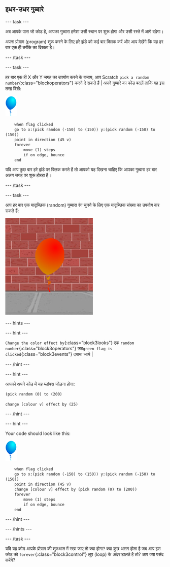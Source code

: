 ## इधर-उधर गुब्बारे

--- task ---

अब आपके पास जो कोड है, आपका गुब्बारा हमेशा उसी स्थान पर शुरू होगा और उसी रस्ते में आगे बढ़ेगा।

अपना प्रोग्राम (program) शुरू करने के लिए हरे झंडे को कई बार क्लिक करें और आप देखेंगे कि यह हर बार एक ही तरीके का दिखता है।

--- /task ---

--- task ---

हर बार एक ही X और Y जगह का उपयोग करने के बजाय, आप Scratch `pick a random number`{:class="blockoperators"} करने दे सकते हैं | अपने गुब्बारे का कोड बदलें ताकि वह इस तरह दिखे:

![balloon sprite](images/balloon-sprite.png)

```blocks3
    when flag clicked
    go to x:(pick random (-150) to (150)) y:(pick random (-150) to (150))
    point in direction (45 v)
    forever
        move (1) steps
        if on edge, bounce
    end
```

यदि आप कुछ बार हरे झंडे पर क्लिक करते हैं तो आपको यह दिखना चाहिए कि आपका गुब्बारा हर बार अलग जगह पर शुरू होरहा है।

--- /task ---

--- task ---

आप हर बार एक यादृच्छिक (random) गुब्बारा रंग चुनने के लिए एक यादृच्छिक संख्या का उपयोग कर सकते हैं:

![red balloon sprite](images/balloons-colour.png)

--- hints ---

--- hint ---

`Change the color effect by`{:class="block3looks"} एक `random number`{:class="block3operators"} जब`green flag is clicked`{:class="block3events"} दबाया जाये |

--- /hint ---

--- hint ---

आपको अपने कोड में यह ब्लॉक्स जोड़ना होगा:

```blocks3
(pick random (0) to (200)

change [colour v] effect by (25)
```

--- /hint ---

--- hint ---

Your code should look like this:

![balloon sprite](images/balloon-sprite.png)

```blocks3
    when flag clicked
    go to x:(pick random (-150) to (150)) y:(pick random (-150) to (150))
    point in direction (45 v)
    change [colour v] effect by (pick random (0) to (200))
    forever
        move (1) steps
        if on edge, bounce
    end
```

--- /hint ---


--- /hints ---

--- /task ---

यदि यह कोड आपके प्रोग्राम की शुरुआत में रखा जाए तो क्या होगा? क्या कुछ अलग होता है जब आप इस कोड को `forever`{:class="block3control"} लूप (loop) के _अंदर_  डालते है तो? आप क्या पसंद करेंगे?
